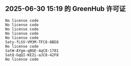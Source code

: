 ## 2025-06-30 15:19 的 GreenHub 许可证
```
No license code
No license code
No license code
No license code
No license code
Saty-fLSV-VM3M-TFC8-8BE8
No license code
SatW-AYgm-qBGE-4qC8-1701
SatQ-GqQI-KEZi-aJC8-42F8
No license code
```
